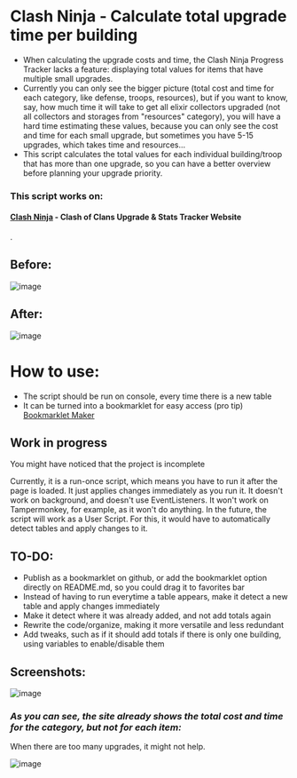 # Clash Ninja - Calculate total upgrade time per building


- When calculating the upgrade costs and time, the Clash Ninja Progress Tracker lacks a feature: displaying total values for items that have multiple small upgrades. 
- Currently you can only see the bigger picture (total cost and time for each category, like defense, troops, resources), but if you want to know, say, how much time it will take to get all elixir collectors upgraded (not all collectors and storages from "resources" category), you will have a hard time estimating these values, because you can only see the cost and time for each small upgrade, but sometimes you have 5-15 upgrades, which takes time and resources... 
- This script calculates the total values for each individual building/troop that has more than one upgrade, so you can have a better overview before planning your upgrade priority.

### This script works on:
#### [Clash Ninja](https://www.clash.ninja/upgrade-tracker) - Clash of Clans Upgrade & Stats Tracker Website

.
## Before:
![image](https://github.com/gitpro2005/ClashNinja-Calculate-total-upgrade-time-per-building/assets/80659357/1ec4d586-7665-4393-a346-454c9b068d22)

## After:
![image](https://github.com/gitpro2005/ClashNinja-Calculate-total-upgrade-time-per-building/assets/80659357/dab52e19-e201-4633-8e3e-a61639a55581)



# How to use:

- The script should be run on console, every time there is a new table
- It can be turned into a bookmarklet for easy access (pro tip) [Bookmarklet Maker](https://caiorss.github.io/bookmarklet-maker/)

## Work in progress

You might have noticed that the project is incomplete

Currently, it is a run-once script, which means you have to run it after the page is loaded.
It just applies changes immediately as you run it. It doesn't work on background, and doesn't use EventListeners.
It won't work on Tampermonkey, for example, as it won't do anything.
In the future, the script will work as a User Script. For this, it would have to automatically detect tables and apply changes to it.


## TO-DO:

- Publish as a bookmarklet on github, or add the bookmarklet option directly on README.md, so you could drag it to favorites bar
- Instead of having to run everytime a table appears, make it detect a new table and apply changes immediately
- Make it detect where it was already added, and not add totals again
- Rewrite the code/organize, making it more versatile and less redundant
- Add tweaks, such as if it should add totals if there is only one building, using variables to enable/disable them


## Screenshots: 

![image](https://github.com/gitpro2005/ClashNinja-Calculate-total-upgrade-time-per-building/assets/80659357/5470c036-d3f6-445a-ae59-2de71b3bb287)

### *As you can see, the site already shows the total cost and time for the category, but not for each item:*

When there are too many upgrades, it might not help.

![image](https://github.com/gitpro2005/ClashNinja-Calculate-total-upgrade-time-per-building/assets/80659357/61b70964-007d-4438-bfea-a39740c9c4e2)



